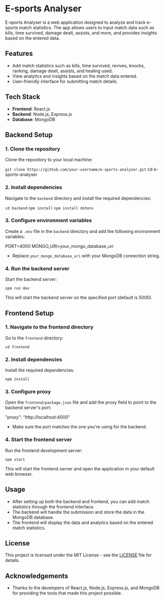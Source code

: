 # E-sports Analyser

E-sports Analyser is a web application designed to analyze and track e-sports match statistics. The app allows users to input match data such as kills, time survived, damage dealt, assists, and more, and provides insights based on the entered data.

## Features
- Add match statistics such as kills, time survived, revives, knocks, ranking, damage dealt, assists, and healing used.
- View analytics and insights based on the match data entered.
- User-friendly interface for submitting match details.

## Tech Stack
- **Frontend**: React.js
- **Backend**: Node.js, Express.js
- **Database**: MongoDB

## Backend Setup

### 1. Clone the repository
Clone the repository to your local machine:

`git clone https://github.com/your-username/e-sports-analyser.git`
cd e-sports-analyser

### 2. Install dependencies
Navigate to the `backend` directory and install the required dependencies:

`cd backend`
`npm install`
`npm install dotenv`

### 3. Configure environment variables
Create a `.env` file in the `backend` directory and add the following environment variables:

PORT=4000
MONGO_URI=your_mongo_database_uri

- Replace `your_mongo_database_uri` with your MongoDB connection string.

### 4. Run the backend server
Start the backend server:

`npm run dev`

This will start the backend server on the specified port (default is 5000).

## Frontend Setup

### 1. Navigate to the frontend directory
Go to the `frontend` directory:

`cd frontend`

### 2. Install dependencies
Install the required dependencies:

`npm install`

### 3. Configure proxy
Open the `frontend/package.json` file and add the proxy field to point to the backend server's port:

"proxy": "http://localhost:4000"

- Make sure the port matches the one you're using for the backend.

### 4. Start the frontend server
Run the frontend development server:

`npm start`

This will start the frontend server and open the application in your default web browser.

## Usage
- After setting up both the backend and frontend, you can add match statistics through the frontend interface.
- The backend will handle the submission and store the data in the MongoDB database.
- The frontend will display the data and analytics based on the entered match statistics.

## License
This project is licensed under the MIT License - see the [LICENSE](LICENSE) file for details.

## Acknowledgements
- Thanks to the developers of React.js, Node.js, Express.js, and MongoDB for providing the tools that made this project possible.
